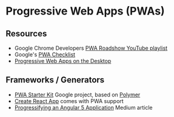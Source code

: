 # Progressive Web Apps (PWAs)

## Resources

* Google Chrome Developers [PWA Roadshow YouTube playlist](https://www.youtube.com/playlist?list=PLNYkxOF6rcICnIOm4cfylT0-cEfytBtYt&disable_polymer=true)
* Google's [PWA Checklist](https://developers.google.com/web/progressive-web-apps/checklist)
* [Progressive Web Apps on the Desktop](https://developers.google.com/web/updates/2018/05/dpwa)

## Frameworks / Generators

* [PWA Starter Kit](https://github.com/Polymer/pwa-starter-kit) Google project,
  based on [Polymer](https://www.polymer-project.org/)
* [Create React App](https://github.com/facebook/create-react-app/blob/master/packages/react-scripts/template/README.md#making-a-progressive-web-app)
  comes with PWA support
* [Progressifying an Angular 5 Application](https://medium.com/@nsmirnova/creating-pwa-with-angular-5-part-2-progressifying-the-application-449e3a706129)
  Medium article
